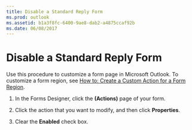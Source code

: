 ```yaml
---
title: Disable a Standard Reply Form
ms.prod: outlook
ms.assetid: b1a3f8fc-6400-9ae8-dab2-a4875ccaf92b
ms.date: 06/08/2017
---
```



# Disable a Standard Reply Form

Use this procedure to customize a form page in Microsoft Outlook. To customize a form region, see  [How to: Create a Custom Action for a Form Region](create-a-custom-action-for-a-form-region.md).


1. In the Forms Designer, click the **(Actions)** page of your form.
    
2. Click the action that you want to modify, and then click **Properties**. 
    
3. Clear the **Enabled** check box.
    

